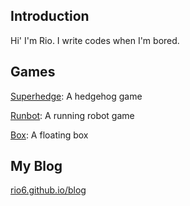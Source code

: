 ## Introduction
Hi' I'm Rio. I write codes when I'm bored.

## Games
[Superhedge](https://rio6.github.io/Superhedge):
A hedgehog game

[Runbot](https://rio6.github.io/Runbot):
A running robot game

[Box](https://rio6.github.io/Box):
A floating box

## My Blog
[rio6.github.io/blog](https://rio6.github.io/blog)
